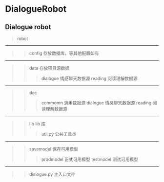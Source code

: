 # DialogueRobot
Dialogue robot
---
>robot
---
>>config  存放数据库，等其他配置如有
---
>>data    存放项目源数据
>>>dialogue 情感聊天数据源
>>>reading 阅读理解数据源
---
>>doc
>>>commomn 通用数据源 
>>>dialogue 情感聊天数据源
>>>reading 阅读理解数据源
---
>>lib lib 库
>>>util.py   公共工具类
---
>>savemodel  保存可用模型
>>>prodmodel  正式可用模型
>>>testmodel  测试可用模型
---
>> dialogue.py  主入口文件
